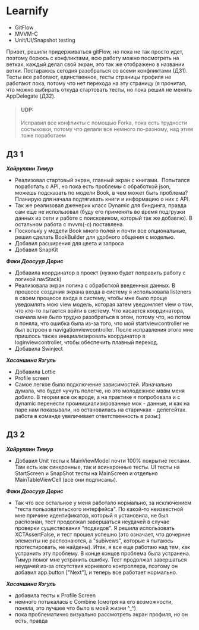 # Learnify
- GitFlow
- MVVM-C
- Unit/UI/Snapshot testing
  
Привет, решили придерживаться gitFlow, но пока не так просто идет, поэтому борюсь с конфликтами, всю работу можно посмотреть на ветках, каждый делал свой экран, это так же отображено в названии ветки. Постараюсь сегодня разобраться со всеми конфликтами (ДЗ1).  
Тесты все работают, единственное, тесты страницы профиля не работают пока, потому что нет перехода на эту страницу (я прочитал, что можно выбирать откуда стартовать тесты, но пока решил не менять AppDelegate (ДЗ2). 
>#### UDP:
>Исправил все конфликты с помощью Forka, пока есть трудности состыковки, потому что делали все немного по-разному, над этим тоже поработаем
## ДЗ 1
___Хайруллин Тимур___
* Реализовал стартовый экран, главный экран с книгами.  Попытался поработать с API, но пока есть проблемы с обработкой json, можешь подсказать по модели Book, в чем может быть проблема?  Планирую для начала подтягивать книги и информацию о них с API. 
* Так же реализовал дженерик класс Dynamic для биндинга, правда сам еще не использовал (буду его применять во время подгрузки данных из сети и работе с поисковиком, который так же добавлю). В остальном работа с mvvm(-c) поставлена. 
* Поскольку у модели Book много полей и почти все опциональные, решил сделать BookBuilder для удобного общения с моделью. 
* Добавил расширения для цвета и запроса 
* Добавил SnapKit

___Факи Доосуур Дорис___
* Добавила координатор в проект (нужно будет поправить работу с логикой navStack)
* Реализовала экран логина с обработкой введенных данных. В процессе создания экрана входа в систему я использовала listeners в своем процессе входа в систему, чтобы мне было проще уведомлять мою view модель, которая затем уведомляет view о том, что кто-то пытается войти в систему. Что касается координатора, сначала мне было трудно разобраться в этом, потому что, но потом я поняла, что ошибка была из-за того, что мой startviewcontroller не был встроен в navigationviewcontroller. После исправления этого мне пришлось также инициализировать координатор в loginviewcontroller, чтобы обеспечить плавный переход.
* Добавила Swinject

___Хасаншина Язгуль___
* Добавила Lottie
* Profile screen
* Cамое легкое было подключение зависимостей. Изначально думала, что будет чучуть полегче, но это молодежное мввм меня добило. В теории все ок вроде, а на практике я попробовала и с dynamic перенести проинициализированные мок - данные, и как на паре нам показывали, но остановилась на старичках - делегейтах.
работа в команде увеличивает ответственность в разы:)

## ДЗ 2
___Хайруллин Тимур___
* Добавил Unit тесты к MainViewModel почти 100% покрытие тестами. Там есть как синхронные, так и асинхронные тесты. UI тесты на StartScreen и SnapShot тесты на MainScreen и отдельно MainTableViewCell (все они подписаны).

___Факи Доосуур Дорис___
* Так что все остальное у меня работало нормально, за исключением "теста пользовательского интерфейса". По какой-то неизвестной мне причине идентификатор, который я установила, не был распознан, тест продолжал завершаться неудачей в случае проверки существования "подвидов". Я решила использовать XCTAssertFalse, и тест прошел успешно (это означает, что дочерние элементы не распознаются, а "subivews", которые я пытаюсь протестировать, не найдены). Итак, я все еще работаю над тем, как устранить эту проблему.
В конце концов проблема была устранена. Тимур помог мне устранить ошибку. Тест продолжал завершаться неудачей из-за отсутствия корневого контроллера, поэтому он добавил app.button ["Next"], и теперь все работает нормально.

___Хасаншина Язгуль___
* добавила тесты к Profile Screen
* немного потыкалась с Combine (смотря на его возможности, поняла, это лучшее что было в моей жизни ^_^)
* пока проблематично визуально рассмотреть экран профиля, но он есть, правда
